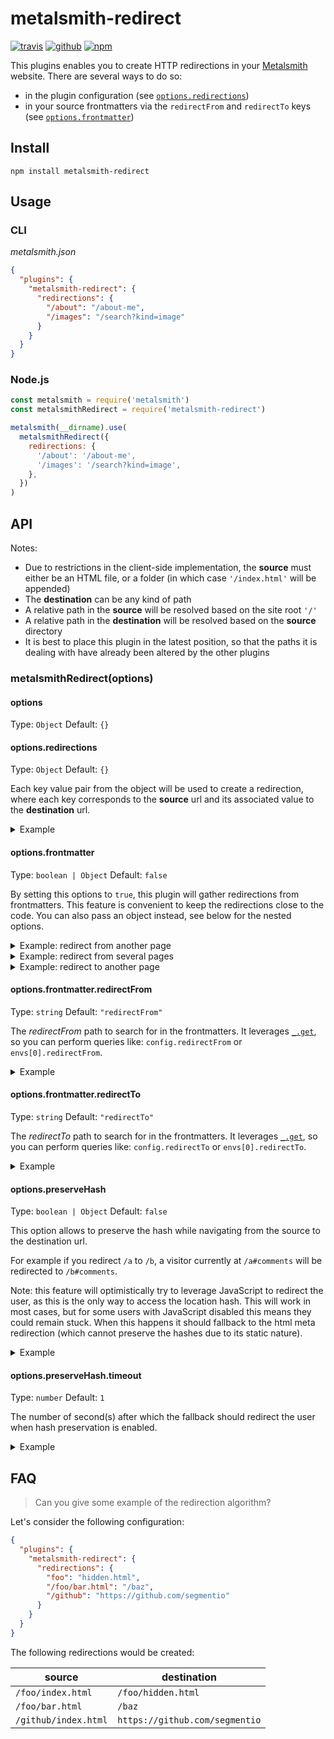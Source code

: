 # metalsmith-redirect

[![travis](https://img.shields.io/travis/aymericbeaumet/metalsmith-redirect?style=flat-square&logo=travis)](https://travis-ci.org/aymericbeaumet/metalsmith-redirect)
[![github](https://img.shields.io/github/issues/aymericbeaumet/metalsmith-redirect?style=flat-square&logo=github)](https://github.com/aymericbeaumet/metalsmith-redirect/issues)
[![npm](https://img.shields.io/npm/v/metalsmith-redirect?style=flat-square&logo=npm)](https://www.npmjs.com/package/metalsmith-redirect)

This plugins enables you to create HTTP redirections in your
[Metalsmith](https://metalsmith.io/) website. There are several ways to do
so:

- in the plugin configuration (see
  [`options.redirections`](#optionsredirections))
- in your source frontmatters via the `redirectFrom` and `redirectTo` keys
  (see [`options.frontmatter`](#optionsfrontmatter))

## Install

```shell
npm install metalsmith-redirect
```

## Usage

### CLI

_metalsmith.json_

```json
{
  "plugins": {
    "metalsmith-redirect": {
      "redirections": {
        "/about": "/about-me",
        "/images": "/search?kind=image"
      }
    }
  }
}
```

### Node.js

```javascript
const metalsmith = require('metalsmith')
const metalsmithRedirect = require('metalsmith-redirect')

metalsmith(__dirname).use(
  metalsmithRedirect({
    redirections: {
      '/about': '/about-me',
      '/images': '/search?kind=image',
    },
  })
)
```

## API

Notes:

- Due to restrictions in the client-side implementation, the **source**
  must either be an HTML file, or a folder (in which case `'/index.html'` will
  be appended)
- The **destination** can be any kind of path
- A relative path in the **source** will be resolved based on the site root `'/'`
- A relative path in the **destination** will be resolved based on the **source** directory
- It is best to place this plugin in the latest position, so that the paths
  it is dealing with have already been altered by the other plugins

### metalsmithRedirect(options)

#### options

Type: `Object`
Default: `{}`

#### options.redirections

Type: `Object`
Default: `{}`

Each key value pair from the object will be used to create a redirection,
where each key corresponds to the **source** url and its associated value to
the **destination** url.

<details><summary>Example</summary>

In this piece of code we create two redirections:

1. from `/about` to `/about-me`
2. from `/images` to `/search?kind=image`

```javascript
const metalsmith = require('metalsmith')
const metalsmithRedirect = require('metalsmith-redirect')

metalsmith(__dirname).use(
  metalsmithRedirect({
    redirections: {
      '/about': '/about-me',
      '/images': '/search?kind=image',
    },
  })
)
```

</details>

#### options.frontmatter

Type: `boolean | Object`
Default: `false`

By setting this options to `true`, this plugin will gather redirections from
frontmatters. This feature is convenient to keep the redirections close to
the code. You can also pass an object instead, see below for the nested options.

<details><summary>Example: redirect from another page</summary>

Let's consider you have a file `/photos/index.html`, if you want to create a
redirection _from_ `/images`, you would update its frontmatter in this
fashion:

_/photos/index.html_

```markdown
---
redirectFrom: /images
---
```

</details>

<details><summary>Example: redirect from several pages</summary>

It is also possible to create redirections from several pages by passing a
list to `redirectFrom`:

_/photos/index.html_

```markdown
---
redirectFrom:
  - /images
  - /pictures
---
```

</details>

<details><summary>Example: redirect to another page</summary>

Let's consider you have a file `/about.md`, if you want to create a
redirection to `/about-me`, you would update its frontmatter in this fashion:

_/about.md_

```markdown
---
redirectTo: /about-me
---
```

</details>

#### options.frontmatter.redirectFrom

Type: `string`
Default: `"redirectFrom"`

The _redirectFrom_ path to search for in the frontmatters. It leverages
[`_.get`](https://lodash.com/docs#get), so you can perform queries like:
`config.redirectFrom` or `envs[0].redirectFrom`.

<details><summary>Example</summary>

Let's say I like to keep things tidied up and I want to scope all my plugin
configuration under the `config` key, this is how it is possible to instruct
the plugin to do so:

```javascript
const metalsmith = require('metalsmith')
const metalsmithRedirect = require('metalsmith-redirect')

metalsmith(__dirname).use(
  metalsmithRedirect({
    frontmatter: {
      redirectFrom: 'config.redirectFrom',
    },
  })
)
```

The plugin will then look for the `config.redirectFrom` key in any of the
frontmatters, like this one:

```markdown
---
config:
  redirectFrom: /about
---
```

</details>

#### options.frontmatter.redirectTo

Type: `string`
Default: `"redirectTo"`

The _redirectTo_ path to search for in the frontmatters. It leverages
[`_.get`](https://lodash.com/docs#get), so you can perform queries like:
`config.redirectTo` or `envs[0].redirectTo`.

<details><summary>Example</summary>

Let's say I like to keep things tidied up and I want to scope all my plugin
configuration under the `config` key, this is how it is possible to instruct the plugin to do so:

```javascript
const metalsmith = require('metalsmith')
const metalsmithRedirect = require('metalsmith-redirect')

metalsmith(__dirname).use(
  metalsmithRedirect({
    frontmatter: {
      redirectTo: 'config.redirectTo',
    },
  })
)
```

The plugin will then look for the `config.redirectTo` key in any of the
frontmatters, like this one:

```markdown
---
config:
  redirectTo: /about-me
---
```

</details>

#### options.preserveHash

Type: `boolean | Object`
Default: `false`

This option allows to preserve the hash while navigating from the source to the destination url.

For example if you redirect `/a` to `/b`, a visitor currently at
`/a#comments` will be redirected to `/b#comments`.

Note: this feature will optimistically try to leverage JavaScript to redirect
the user, as this is the only way to access the location hash. This will work
in most cases, but for some users with JavaScript disabled this means they
could remain stuck. When this happens it should fallback to the html meta
redirection (which cannot preserve the hashes due to its static nature).

<details><summary>Example</summary>

```javascript
const metalsmith = require('metalsmith')
const metalsmithRedirect = require('metalsmith-redirect')

metalsmith(__dirname).use(
  metalsmithRedirect({
    preserveHash: true,
  })
)
```

</details>

#### options.preserveHash.timeout

Type: `number`
Default: `1`

The number of second(s) after which the fallback should redirect the user
when hash preservation is enabled.

<details><summary>Example</summary>

```javascript
const metalsmith = require('metalsmith')
const metalsmithRedirect = require('metalsmith-redirect')

metalsmith(__dirname).use(
  metalsmithRedirect({
    preserveHash: { timeout: 2 },
  })
)
```

</details>

## FAQ

> Can you give some example of the redirection algorithm?

Let's consider the following configuration:

```json
{
  "plugins": {
    "metalsmith-redirect": {
      "redirections": {
        "foo": "hidden.html",
        "/foo/bar.html": "/baz",
        "/github": "https://github.com/segmentio"
      }
    }
  }
}
```

The following redirections would be created:

| source               | destination                    |
| -------------------- | ------------------------------ |
| `/foo/index.html`    | `/foo/hidden.html`             |
| `/foo/bar.html`      | `/baz`                         |
| `/github/index.html` | `https://github.com/segmentio` |
